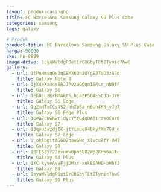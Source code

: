```yaml
---
layout: produk-casinghp
title: FC Barcelona Samsung Galaxy S9 Plus Case
categories: samsung
tags: galaxy

# Produk
product-title: FC Barcelona Samsung Galaxy S9 Plus Case
harga: 90000
sku: hn-0889
image-drive: 1oyaWVldgPBetErC8GbyTEtZTynic7hwC
gallery:
  - url: 1lPAHmsqOx2qCBMX6On2QYgE87aD3zG8o
    title: Galaxy Note 8
  - url: 1jX4eXx44s8RJJPvzUGOqnI5Rsr_nN9fF
    title: Galaxy S6
  - url: 1EhOjuzKrBMAktS_hjaZP504E5CJb-JYB
    title: Galaxy S6 Edge
  - url: 1q2mNTxCCs4S2-ehZp5a_n6Uh4K8_yJg7
    title: Galaxy S6 Edge Plus
  - url: 16ea7cWwKwr1dycYYzG4qOA01rzsOCur0
    title: Galaxy S7
  - url: 13quu3azdjIK-jtYimue94DkyfXm7GU_n
    title: Galaxy S7 Edge
  - url: 1_oklbgitAGG02oauGHo_X1vcuBfY-0Ml
    title: Galaxy S8
  - url: 1BFF53Yf2JzxuWvDpn5EO2Wp2KnW6a1tu
    title: Galaxy S8 Plus
  - url: 1XC-kyVeAveFjjDMxY-xukESAH0-bH6fJ
    title: Galaxy S9
  - url: 1oyaWVldgPBetErC8GbyTEtZTynic7hwC
    title: Galaxy S9 Plus
---
```

